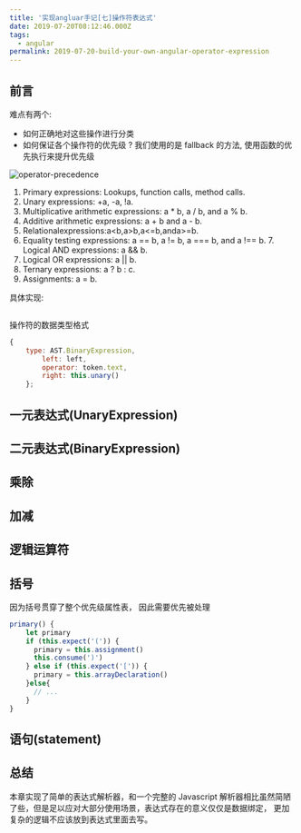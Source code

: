 ```yaml
---
title: '实现angluar手记[七]操作符表达式'
date: 2019-07-20T08:12:46.000Z
tags:
  - angular
permalink: 2019-07-20-build-your-own-angular-operator-expression
---
```


## 前言

难点有两个:

- 如何正确地对这些操作进行分类
- 如何保证各个操作符的优先级 ? 我们使用的是 fallback 的方法, 使用函数的优先执行来提升优先级

![operator-precedence]()

1. Primary expressions: Lookups, function calls, method calls.
2. Unary expressions: +a, -a, !a.
3. Multiplicative arithmetic expressions: a \* b, a / b, and a % b.
4. Additive arithmetic expressions: a + b and a - b.
5. Relationalexpressions:a<b,a>b,a<=b,anda>=b.
6. Equality testing expressions: a == b, a != b, a === b, and a !== b. 7. Logical AND expressions: a && b.
7. Logical OR expressions: a || b.
8. Ternary expressions: a ? b : c.
9. Assignments: a = b.

具体实现:

```

```

操作符的数据类型格式

```javascript
{
    type: AST.BinaryExpression,
        left: left,
        operator: token.text,
        right: this.unary()
    };
```

## 一元表达式(UnaryExpression)

## 二元表达式(BinaryExpression)

## 乘除

## 加减

## 逻辑运算符

## 括号

因为括号贯穿了整个优先级属性表， 因此需要优先被处理

```js
primary() {
    let primary
    if (this.expect('(')) {
      primary = this.assignment()
      this.consume(')')
    } else if (this.expect('[')) {
      primary = this.arrayDeclaration()
    }else{
      // ...
    }
}
```

## 语句(statement)

## 总结

本章实现了简单的表达式解析器，和一个完整的 Javascript 解析器相比虽然简陋了些，但是足以应对大部分使用场景，表达式存在的意义仅仅是数据绑定， 更加复杂的逻辑不应该放到表达式里面去写。
